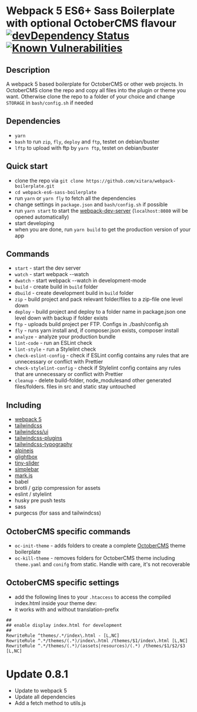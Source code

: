 # Webpack 5 ES6+ Sass Boilerplate with optional OctoberCMS flavour [![devDependency Status](https://david-dm.org/xitara/webpack-boilerplate/dev-status.svg)](https://david-dm.org/xitara/webpack-boilerplate/?type=dev) [![Known Vulnerabilities](https://snyk.io/test/github/xitara/webpack-boilerplate/badge.svg)](https://snyk.io//test/github/xitara/webpack-boilerplate)

## Description

A webpack 5 based boilerplate for OctoberCMS or other web projects.
In OctoberCMS clone the repo and copy all files into the plugin or theme you want.
Otherwise clone the repo to a folder of your choice and change
`STORAGE` in `bash/config.sh` if needed

## Dependencies

- `yarn`
- `bash` to run `zip`, `fly`, `deploy` and `ftp`, testet on debian/buster
- `lftp` to upload with ftp by `yarn ftp`, testet on debian/buster

## Quick start

- clone the repo via `git clone https://github.com/xitara/webpack-boilerplate.git`
- `cd webpack-es6-sass-boilerplate`
- run `yarn` or `yarn fly` to fetch all the dependencies
- change settings in `package.json` and `bash/config.sh` if possible
- run `yarn start` to start the [webpack-dev-server](https://github.com/webpack/webpack-dev-server) (`localhost:8080` will be opened automatically)
- start developing
- when you are done, run `yarn build` to get the production version of your app

## Commands

- `start` - start the dev server
- `watch` - start webpack --watch
- `dwatch` - start webpack --watch in development-mode
- `build` - create build in `build` folder
- `dbuild` - create development build in `build` folder
- `zip` - build project and pack relevant folder/files to a zip-file one level down
- `deploy` - build project and deploy to a folder name in package.json one level down with backup if folder exists
- `ftp` - uploads build project per FTP. Configs in ./bash/config.sh
- `fly` - runs yarn install and, if composer.json exists, composer install
- `analyze` - analyze your production bundle
- `lint-code` - run an ESLint check
- `lint-style` - run a Stylelint check
- `check-eslint-config` - check if ESLint config contains any rules that are unnecessary or conflict with Prettier
- `check-stylelint-config` - check if Stylelint config contains any rules that are unnecessary or conflict with Prettier
- `cleanup` - delete build-folder, node_modulesand other generated files/folders. files in src and static stay untouched

## Including

- [webpack 5](https://github.com/webpack/webpack)
- [tailwindcss](https://tailwindcss.com)
- [tailwindcss/ui](https://tailwindui.com/)
- [tailwindcss-plugins](https://github.com/lorisleiva/tailwindcss-plugins)
- [tailwindcss-typography](https://github.com/tailwindlabs/tailwindcss-typography)
- [alpinejs](https://github.com/alpinejs/alpine)
- [glightbox](https://github.com/biati-digital/glightbox)
- [tiny-slider](https://github.com/ganlanyuan/tiny-slider)
- [simplebar](https://github.com/Grsmto/simplebar)
- [mark.js](https://markjs.io/)
- babel
- brotli / gzip compression for assets
- eslint / stylelint
- husky pre push tests
- sass
- purgecss (for sass and tailwindcss)

## OctoberCMS specific commands

- `oc-init-theme` - adds folders to create a complete [OctoberCMS](https://ocotbercms.com) theme boilerplate
- `oc-kill-theme` - removes folders for OctoberCMS theme including `theme.yaml` and `conifg` from static. Handle with care, it's not recoverable

## OctoberCMS specific settings

- add the following lines to your `.htaccess` to access the compiled index.html inside your theme dev:
- it works with and without translation-prefix
```
##
## enable display index.html for development
##
RewriteRule ^themes/.*/index\.html - [L,NC]
RewriteRule ^.*/themes/(.*)/index\.html /themes/$1/index\.html [L,NC]
RewriteRule ^.*/themes/(.*)/(assets|resources)/(.*) /themes/$1/$2/$3 [L,NC]
```

# Update 0.8.1

- Update to webpack 5
- Update all dependencies
- Add a fetch method to utils.js
